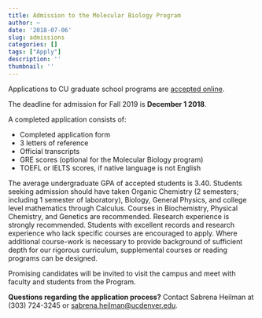 ```yaml
---
title: Admission to the Molecular Biology Program
author: ~
date: '2018-07-06'
slug: admissions
categories: []
tags: ["Apply"]
description: ''
thumbnail: ''
---
```


Applications to CU graduate school programs are <a href="http://www.ucdenver.edu/academics/colleges/Graduate-School/prospective/Pages/apply.aspx" target="_blank">accepted
online</a>.

The deadline for admission for Fall 2019 is **December 1 2018**.

A completed application consists of:

- Completed application form
- 3 letters of reference
- Official transcripts
- GRE scores (optional for the Molecular Biology program)
- TOEFL or IELTS scores, if native language is not English

The average undergraduate GPA of accepted students is 3.40. Students seeking
admission should have taken Organic Chemistry (2 semesters; including 1 semester
of laboratory), Biology, General Physics, and college level mathematics through
Calculus. Courses in Biochemistry, Physical Chemistry, and Genetics are
recommended. Research experience is strongly recommended. Students with
excellent records and research experience who lack specific courses are
encouraged to apply. Where additional course-work is necessary to provide
background of sufficient depth for our rigorous curriculum, supplemental courses
or reading programs can be designed. 

Promising candidates will be invited to visit the campus and meet with faculty
and students from the Program.

**Questions regarding the application process?** Contact Sabrena Heilman at
(303) 724-3245 or <sabrena.heilman@ucdenver.edu>.
